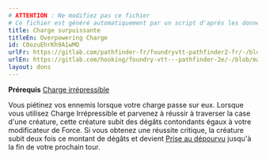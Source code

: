 ```yaml
---
# ATTENTION : Ne modifiez pas ce fichier
# Ce fichier est généré automatiquement par un script d'après les données du module Foundry VTT officiel et de sa traduction
title: Charge surpuissante
titleEn: Overpowering Charge
id: C0ozuEhrKh9A1wMO
urlFr: https://gitlab.com/pathfinder-fr/foundryvtt-pathfinder2-fr/-/blob/master/data/feats/C0ozuEhrKh9A1wMO.htm
urlEn: https://gitlab.com/hooking/foundry-vtt---pathfinder-2e/-/blob/master/packs/data/feats.db/overpowering-charge.json
layout: dons
---
```

**Prérequis** [Charge irrépressible](charge-irrépressible.html)

Vous piétinez vos ennemis lorsque votre charge passe sur eux. Lorsque vous utilisez Charge Irrépressible et parvenez à réussir à traverser la case d'une créature, cette créature subit des dégâts contondants égaux à votre modificateur de Force. Si vous obtenez une réussite critique, la créature subit deux fois ce montant de dégâts et devient [Prise au dépourvu](../conditions/pris-au-dépourvu.html) jusqu'à la fin de votre prochain tour.

